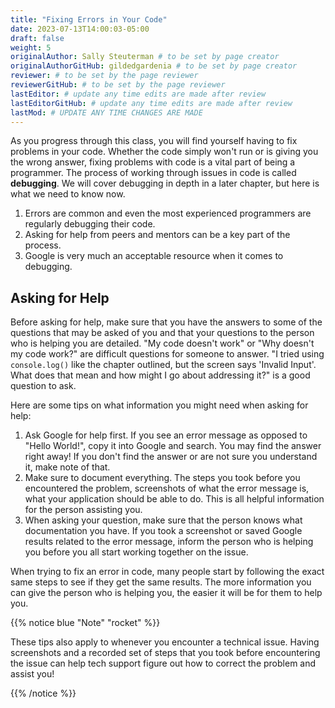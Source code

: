 ```yaml
---
title: "Fixing Errors in Your Code"
date: 2023-07-13T14:00:03-05:00
draft: false
weight: 5
originalAuthor: Sally Steuterman # to be set by page creator
originalAuthorGitHub: gildedgardenia # to be set by page creator
reviewer: # to be set by the page reviewer
reviewerGitHub: # to be set by the page reviewer
lastEditor: # update any time edits are made after review
lastEditorGitHub: # update any time edits are made after review
lastMod: # UPDATE ANY TIME CHANGES ARE MADE
---
```


As you progress through this class, you will find yourself having to fix problems in your code.
Whether the code simply won't run or is giving you the wrong answer, fixing problems with code is a vital part of being a programmer.
The process of working through issues in code is called **debugging**. We will cover debugging in depth in a later chapter, but here is what we need to know now.

1. Errors are common and even the most experienced programmers are regularly debugging their code.
1. Asking for help from peers and mentors can be a key part of the process.
1. Google is very much an acceptable resource when it comes to debugging.

## Asking for Help

Before asking for help, make sure that you have the answers to some of the questions that may be asked of you and that your questions to the person who is helping you are detailed.
"My code doesn't work" or "Why doesn't my code work?" are difficult questions for someone to answer.
"I tried using `console.log()` like the chapter outlined, but the screen says 'Invalid Input'. What does that mean and how might I go about addressing it?" is a good question to ask.

Here are some tips on what information you might need when asking for help:

1. Ask Google for help first. If you see an error message as opposed to "Hello World!", copy it into Google and search. You may find the answer right away! If you don't find the answer or are not sure you understand it, make note of that. 
1. Make sure to document everything. The steps you took before you encountered the problem, screenshots of what the error message is, what your application should be able to do. This is all helpful information for the person assisting you.
1. When asking your question, make sure that the person knows what documentation you have. If you took a screenshot or saved Google results related to the error message, inform the person who is helping you before you all start working together on the issue.

When trying to fix an error in code, many people start by following the exact same steps to see if they get the same results.
The more information you can give the person who is helping you, the easier it will be for them to help you.

{{% notice blue "Note" "rocket" %}}

   These tips also apply to whenever you encounter a technical issue.
   Having screenshots and a recorded set of steps that you took before encountering the issue can help tech support figure out how to correct the problem and assist you!

{{% /notice %}}